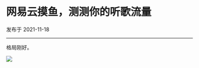 # 网易云摸鱼，测测你的听歌流量

发布于 2021-11-18 
  
---



格局刚好。

![](https://imgurl.zishu.me/images/2021/11/18/47f2fd18e0e1e9975e851d2958256a1b.png)
